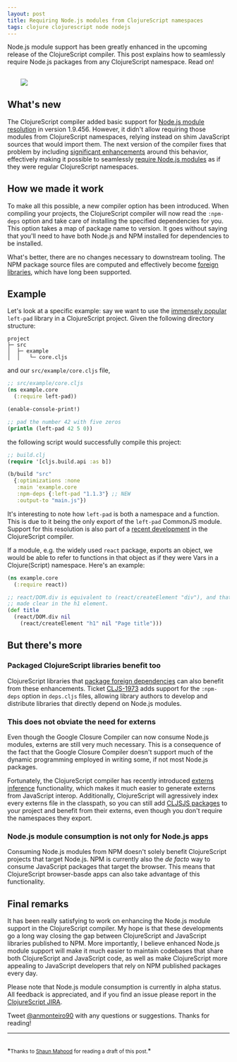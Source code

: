 ```yaml
---
layout: post
title: Requiring Node.js modules from ClojureScript namespaces
tags: clojure clojurescript node nodejs
---
```


Node.js module support has been greatly enhanced in the upcoming release of the
ClojureScript compiler. This post explains how to seamlessly require Node.js packages
from any ClojureScript namespace. Read on!

<!--more-->

<div style="margin:30px">
  <img style="max-width: 70%;margin:0 auto" src="https://cloud.githubusercontent.com/assets/661909/23828334/9eedc8b0-0683-11e7-89bb-45afc0da79fd.jpg">
</div>

## What's new

The ClojureScript compiler added basic support for
[Node.js module resolution](https://clojurescript.org/guides/javascript-modules#node-modules)
in version 1.9.456. However, it didn't allow requiring those modules from ClojureScript
namespaces, relying instead on shim JavaScript sources that would import them. The next
version of the compiler fixes that problem by including
[significant enhancements](https://github.com/clojure/clojurescript/wiki/Enhanced-Node.js-Modules-Support)
around this behavior, effectively making it possible to seamlessly
[require Node.js modules](https://github.com/clojure/clojurescript/commit/777d41b9b6fe83c3d29fc51ee3ddbdfeff4f803b)
as if they were regular ClojureScript namespaces.

## How we made it work

To make all this possible, a new compiler option has been introduced. When compiling
your projects, the ClojureScript compiler will now read the `:npm-deps` option and
take care of installing the specified dependencies for you. This option takes a map
of package name to version. It goes without saying that you'll need to have both
Node.js and NPM installed for dependencies to be installed.

What's better, there are no changes necessary to downstream tooling. The NPM package
source files are computed and effectively become
[foreign libraries](https://clojurescript.org/reference/compiler-options#foreign-libs),
which have long been supported.

## Example

Let's look at a specific example: say we want to use the
[immensely popular](https://www.theregister.co.uk/2016/03/23/npm_left_pad_chaos/)
`left-pad` library in a ClojureScript project. Given the following directory structure:

```
project
├─ src
│  ├─ example
│  │   └─ core.cljs
```

and our `src/example/core.cljs` file,

```clojure
;; src/example/core.cljs
(ns example.core
  (:require left-pad))

(enable-console-print!)

;; pad the number 42 with five zeros
(println (left-pad 42 5 0))
```

the following script would successfully compile this project:

```clojure
;; build.clj
(require '[cljs.build.api :as b])

(b/build "src"
  {:optimizations :none
   :main 'example.core
   :npm-deps {:left-pad "1.1.3"} ;; NEW
   :output-to "main.js"})
```

It's interesting to note how `left-pad` is both a namespace and a function. This
is due to it being the only export of the `left-pad` CommonJS module. Support for
this resolution is also part of a
[recent development](https://github.com/clojure/clojurescript/commit/1d38f73a86081ad54cb230c507fbae183d768d6b)
in the ClojureScript compiler.

If a module, e.g. the widely used `react` package, exports an object, we would
be able to refer to functions in that object as if they were Vars in a Clojure(Script) namespace.
Here's an example:

```clojure
(ns example.core
  (:require react))

;; react/DOM.div is equivalent to (react/createElement "div"), and that is
;; made clear in the h1 element.
(def title
  (react/DOM.div nil
    (react/createElement "h1" nil "Page title")))
```

## But there's more

### Packaged ClojureScript libraries benefit too

ClojureScript libraries that
[package foreign dependencies](https://clojurescript.org/reference/packaging-foreign-deps)
can also benefit from these enhancements. Ticket [CLJS-1973](http://dev.clojure.org/jira/browse/CLJS-1973)
adds support for the `:npm-deps` option in `deps.cljs` files, allowing library
authors to develop and distribute libraries that directly depend on Node.js modules.

### This does **not** obviate the need for externs

Even though the Google Closure Compiler can now consume Node.js modules, externs
are still very much necessary. This is a consequence of the fact that the Google
Closure Compiler doesn't support much of the dynamic programming employed in writing
some, if not most Node.js packages.

Fortunately, the ClojureScript compiler has
recently introduced [externs inference](https://clojurescript.org/guides/externs)
functionality, which makes it much easier to generate externs from JavaScript interop.
Additionally, ClojureScript will agressively index every externs file in the classpath,
so you can still add [CLJSJS packages](http://cljsjs.github.io/) to your project
and benefit from their externs, even though you don't require the namespaces they
export.

### Node.js module consumption is not only for Node.js apps

Consuming Node.js modules from NPM doesn't solely benefit ClojureScript projects
that target Node.js. NPM is currently also the _de facto_ way to consume JavaScript
packages that target the browser. This means that ClojureScript browser-basde apps
can also take advantage of this functionality.

## Final remarks

It has been really satisfying to work on enhancing the Node.js module support in
the ClojureScript compiler. My hope is that these developments go a long way closing
the gap between ClojureScript and JavaScript libraries published to NPM. More
importantly, I believe enhanced Node.js module support will make it much easier
to maintain codebases that share both ClojureScript and JavaScript code, as well
as make ClojureScript more appealing to JavaScript developers that rely on NPM
published packages every day.

Please note that Node.js module consumption is currently in alpha status. All
feedback is appreciated, and if you find an issue please report in the
[ClojureScript JIRA](http://dev.clojure.org/jira/browse/CLJS).

Tweet [@anmonteiro90](https://twitter.com/anmonteiro90) with any questions or
suggestions. Thanks for reading!

---

<br>
*<small>Thanks to <a href="https://twitter.com/ShaunMahood">Shaun Mahood</a>
for reading a draft of this post.</small>*
